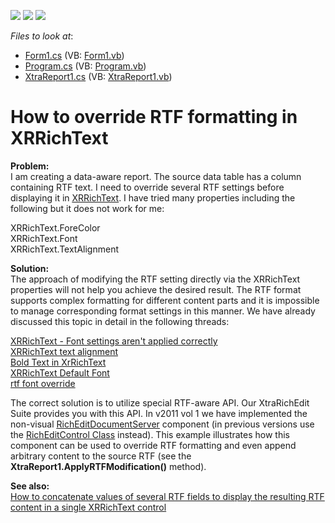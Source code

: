 <!-- default badges list -->
![](https://img.shields.io/endpoint?url=https://codecentral.devexpress.com/api/v1/VersionRange/128602054/13.1.4%2B)
[![](https://img.shields.io/badge/Open_in_DevExpress_Support_Center-FF7200?style=flat-square&logo=DevExpress&logoColor=white)](https://supportcenter.devexpress.com/ticket/details/E3449)
[![](https://img.shields.io/badge/📖_How_to_use_DevExpress_Examples-e9f6fc?style=flat-square)](https://docs.devexpress.com/GeneralInformation/403183)
<!-- default badges end -->
<!-- default file list -->
*Files to look at*:

* [Form1.cs](./CS/Form1.cs) (VB: [Form1.vb](./VB/Form1.vb))
* [Program.cs](./CS/Program.cs) (VB: [Program.vb](./VB/Program.vb))
* [XtraReport1.cs](./CS/XtraReport1.cs) (VB: [XtraReport1.vb](./VB/XtraReport1.vb))
<!-- default file list end -->
# How to override RTF formatting in XRRichText


<p><strong>Problem:</strong><br />
I am creating a data-aware report. The source data table has a column containing RTF text. I need to override several RTF settings before displaying it in <a href="http://documentation.devexpress.com/#XtraReports/clsDevExpressXtraReportsUIXRRichTexttopic"><u>XRRichText</u></a>. I have tried many properties including the following but it does not work for me:</p><p>XRRichText.ForeColor<br />
XRRichText.Font<br />
XRRichText.TextAlignment</p><p><strong>Solution:</strong><br />
The approach of modifying the RTF setting directly via the XRRichText properties will not help you achieve the desired result. The RTF format supports complex formatting for different content parts and it is impossible to manage corresponding format settings in this manner. We have already discussed this topic in detail in the following threads:</p><p><a href="https://www.devexpress.com/Support/Center/p/B38722">XRRichText - Font settings aren't applied correctly</a><br />
<a href="https://www.devexpress.com/Support/Center/p/Q22554">XRRichText text alignment</a><br />
<a href="https://www.devexpress.com/Support/Center/p/Q290811">Bold Text in XrRichText</a><br />
<a href="https://www.devexpress.com/Support/Center/p/Q306727">XRRichText Default Font</a><br />
<a href="https://www.devexpress.com/Support/Center/p/Q217864">rtf font override</a></p><p>The correct solution is to utilize special RTF-aware API. Our XtraRichEdit Suite provides you with this API. In v2011 vol 1 we have implemented the non-visual <a href="http://search.devexpress.com/?q=RichEditDocumentServer&p=T0|P0|0&d=2943"><u>RichEditDocumentServer</u></a> component (in previous versions use the <a href="http://documentation.devexpress.com/#WindowsForms/clsDevExpressXtraRichEditRichEditControltopic"><u>RichEditControl Class</u></a> instead). This example illustrates how this component can be used to override RTF formatting and even append arbitrary content to the source RTF (see the <strong>XtraReport1.ApplyRTFModification()</strong> method).</p><p><strong>See also:</strong><br />
<a href="https://www.devexpress.com/Support/Center/p/E3416">How to concatenate values of several RTF fields to display the resulting RTF content in a single XRRichText control</a></p>

<br/>


